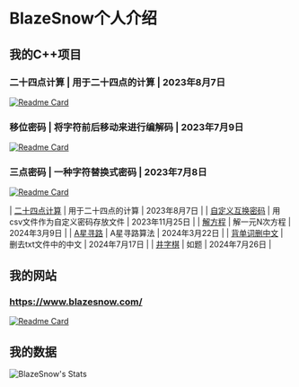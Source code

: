 # BlazeSnow个人介绍

## 我的C++项目

### 二十四点计算 | 用于二十四点的计算 | 2023年8月7日

[![Readme Card](https://github-readme-stats.vercel.app/api/pin/?username=BlazeSnow&repo=24-point-calculation)](https://github.com/BlazeSnow/24-point-calculation)

### 移位密码 | 将字符前后移动来进行编解码 | 2023年7月9日

[![Readme Card](https://github-readme-stats.vercel.app/api/pin/?username=BlazeSnow&repo=displacement-cipher)](https://github.com/BlazeSnow/displacement-cipher)

### 三点密码 | 一种字符替换式密码 | 2023年7月8日

[![Readme Card](https://github-readme-stats.vercel.app/api/pin/?username=BlazeSnow&repo=three-point-password)](https://github.com/BlazeSnow/three-point-password)



|       [二十四点计算](https://github.com/BlazeSnow/24-point-calculation)       |       用于二十四点的计算        |  2023年8月7日  |
|  [自定义互换密码](https://github.com/BlazeSnow/Custom-interchange-password)   | 用csv文件作为自定义密码存放文件 | 2023年11月25日 |
|           [解方程](https://github.com/BlazeSnow/solving-equations)            |          解一元N次方程          |  2024年3月9日  |
|           [A星寻路](https://github.com/BlazeSnow/astar-pathfinding)           |           A星寻路算法           | 2024年3月22日  |
| [背单词删中文](https://github.com/BlazeSnow/Delete-characters-except-English) |       删去txt文件中的中文       | 2024年7月17日  |
|              [井字棋](https://github.com/BlazeSnow/Tic-Tac-Toe)               |              如题               | 2024年7月26日  |

## 我的网站

### <https://www.blazesnow.com/>

[![Readme Card](https://github-readme-stats-blazesnows-projects.vercel.app/api/pin/?username=BlazeSnow&repo=blazesnow.github.io)](https://github.com/anuraghazra/github-readme-stats)

## 我的数据

![BlazeSnow's Stats](https://github-readme-stats.vercel.app/api?username=BlazeSnow&theme=default&show_icons=true&hide_border=true&count_private=true)